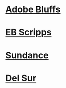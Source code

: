 # [Adobe Bluffs](Pickup_Location/Adobe_Bluffs.md)

# [EB Scripps](Pickup_Location/EB_Scripps.md)

# [Sundance](Pickup_Location/Sundance.md)

# [Del Sur](Pickup_Location/Del_Sur.jpg)